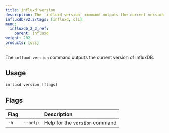 ```yaml
---
title: influxd version
description: The `influxd version` command outputs the current version of InfluxDB.
influxdb/v2.2/tags: [influxd, cli]
menu:
  influxdb_2_3_ref:
    parent: influxd
weight: 202
products: [oss]
---
```


The `influxd version` command outputs the current version of InfluxDB.

## Usage

```
influxd version [flags]
```

## Flags

| Flag |          | Description                    |
|:---- |:---      |:-----------                    |
| `-h` | `--help` | Help for the `version` command |
